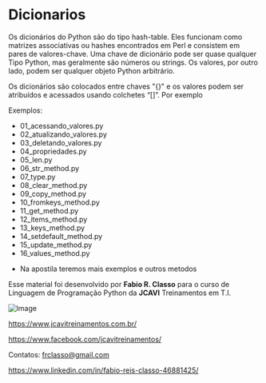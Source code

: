 Dicionarios
=====================

Os dicionários do Python são do tipo hash-table. Eles funcionam como matrizes associativas
ou hashes encontrados em Perl e consistem em pares de valores-chave.
Uma chave de dicionário pode ser quase qualquer Tipo Python, mas geralmente são números
ou strings. Os valores, por outro lado, podem ser qualquer objeto Python arbitrário.

Os dicionários são colocados entre chaves "{}" e os valores podem ser atribuídos e acessados
usando colchetes “[]”. Por exemplo

Exemplos:
- 01_acessando_valores.py
- 02_atualizando_valores.py
- 03_deletando_valores.py
- 04_propriedades.py
- 05_len.py
- 06_str_method.py
- 07_type.py
- 08_clear_method.py
- 09_copy_method.py
- 10_fromkeys_method.py
- 11_get_method.py
- 12_items_method.py
- 13_keys_method.py
- 14_setdefault_method.py
- 15_update_method.py
- 16_values_method.py

* Na apostila teremos mais exemplos e outros metodos


Esse material foi desenvolvido por **Fabio R. Classo** para o curso de Linguagem de
Programação Python da **JCAVI** Treinamentos em T.I.


![Image](https://github.com/frclasso/apostila_python_modulo_1/blob/master/jcavi.png "JCAVI")

https://www.jcavitreinamentos.com.br/

https://www.facebook.com/jcavitreinamentos/

Contatos: frclasso@gmail.com

https://www.linkedin.com/in/fabio-reis-classo-46881425/